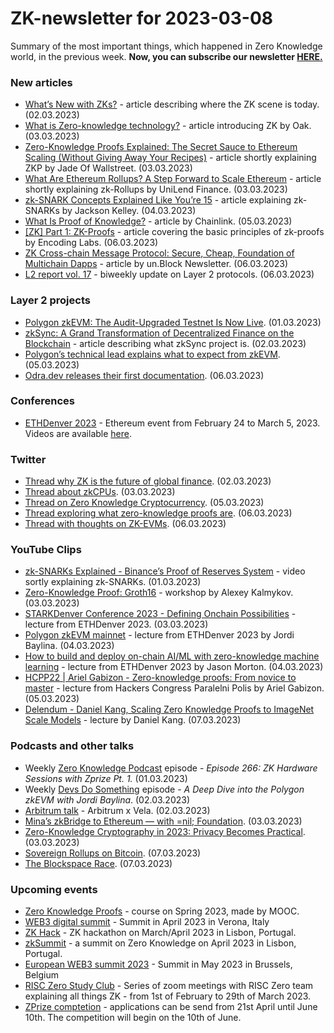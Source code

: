 # ZK-newsletter for 2023-03-08
Summary of the most important things, which happened in Zero Knowledge world, in the previous week. **Now, you can subscribe our newsletter [HERE.](https://zknewsletter.com/)**

### New articles 
* [What’s New with ZKs?](https://newsletter.banklesshq.com/p/whats-new-with-zks) - article describing where the ZK scene is today. (02.03.2023)
* [What is Zero-knowledge technology?](https://oakchain.medium.com/what-is-zero-knowledge-technology-cc5abe53aa02) - article introducing ZK by Oak. (03.03.2023)
* [Zero-Knowledge Proofs Explained: The Secret Sauce to Ethereum Scaling (Without Giving Away Your Recipes)](https://jadeofwallstreet.medium.com/zero-knowledge-proofs-explained-the-secret-sauce-to-ethereum-scaling-without-giving-away-your-56dc968eeb1f) - article shortly explaining ZKP by Jade Of Wallstreet. (03.03.2023)
* [What Are Ethereum Rollups? A Step Forward to Scale Ethereum](https://unilend.medium.com/what-are-ethereum-rollups-a-step-forward-to-scale-ethereum-de89a5df8c4) - article shortly explaining zk-Rollups by UniLend Finance. (03.03.2023)
* [zk-SNARK Concepts Explained Like You’re 15](https://sjkelleyjr.medium.com/zk-snark-concepts-explained-like-youre-15-54755f87c6d1) - article explaining zk-SNARKs by Jackson Kelley. (04.03.2023)
* [What Is Proof of Knowledge?](https://blog.chain.link/proof-of-knowledge/) - article by Chainlink. (05.03.2023)
* [[ZK] Part 1: ZK-Proofs](https://medium.com/@encodinglabs/zk-part-1-zk-proofs-d91815d89b93) - article covering the basic principles of zk-proofs by Encoding Labs. (06.03.2023) 
* [ZK Cross-chain Message Protocol: Secure, Cheap, Foundation of Multichain Dapps](https://medium.com/@unblock256_en/zk-cross-chain-message-protocol-secure-cheap-foundation-of-multichain-dapps-66adc65cedc9) - article by un.Block Newsletter. (06.03.2023)
* [L2 report vol. 17](https://medium.com/paradigm-research/l2-report-vol-17-b956f9c36e68) - biweekly update on Layer 2 protocols. (06.03.2023)

### Layer 2 projects
* [Polygon zkEVM: The Audit-Upgraded Testnet Is Now Live](https://www.polygon.technology/blog/polygon-zkevm-the-audit-upgraded-testnet-is-now-live). (01.03.2023)
* [zkSync: A Grand Transformation of Decentralized Finance on the Blockchain](https://medium.com/@cryptoon/zksync-a-grand-transformation-of-decentralized-finance-on-the-blockchain-852599283a70) - article describing what zkSync project is. (02.03.2023)
* [Polygon’s technical lead explains what to expect from zkEVM](https://cryptoslate.com/polygons-technical-lead-explains-what-to-expect-from-zkevm/). (05.03.2023)
* [Odra.dev releases their first documentation](https://twitter.com/odradev/status/1632711381257539585). (06.03.2023)

### Conferences
* [ETHDenver 2023](https://www.ethdenver.com/) - Ethereum event from February 24 to March 5, 2023. Videos are available [here](https://www.youtube.com/playlist?list=PLAy4HNUNlzRlPMWDNd1Oxun1X54EqP8K1).

### Twitter
* [Thread why ZK is the future of global finance](https://twitter.com/contangojosh/status/1631351358409302017). (02.03.2023)
* [Thread about zkCPUs](https://twitter.com/cryptodavidw/status/1631416735327834115). (03.03.2023)
* [Thread on Zero Knowledge Cryptocurrency](https://twitter.com/web3capo/status/1632329080161943552). (05.03.2023)
* [Thread exploring what zero-knowledge proofs are](https://twitter.com/0x_Dxve/status/1632637164348661772). (06.03.2023)
* [Thread with thoughts on ZK-EVMs](https://twitter.com/finestonematt/status/1632663969352523778). (06.03.2023)

### YouTube Clips
* [zk-SNARKs Explained - Binance’s Proof of Reserves System](https://www.youtube.com/watch?v=N5Qip04KIfo) - video sortly explaining zk-SNARKs. (01.03.2023)
* [Zero-Knowledge Proof: Groth16](https://www.youtube.com/watch?v=VQyDSxB9Bls) - workshop by Alexey Kalmykov. (03.03.2023)
* [STARKDenver Conference 2023 - Defining Onchain Possibilities](https://www.youtube.com/watch?v=0ugBSFxaJjA) - lecture from ETHDenver 2023. (03.03.2023)
* [Polygon zkEVM mainnet](https://www.youtube.com/watch?v=CxWvaErjKsk) - lecture from ETHDenver 2023 by Jordi Baylina. (04.03.2023)
* [How to build and deploy on-chain AI/ML with zero-knowledge machine learning](https://www.youtube.com/watch?v=YqnVAL3kkMk) - lecture from ETHDenver 2023 by Jason Morton. (04.03.2023)
* [HCPP22 | Ariel Gabizon - Zero-knowledge proofs: From novice to master](https://www.youtube.com/watch?v=z8-U2oABnaA) - lecture from Hackers Congress Paralelni Polis by Ariel Gabizon. (05.03.2023)
* [Delendum -  Daniel Kang, Scaling Zero Knowledge Proofs to ImageNet Scale Models](https://www.youtube.com/watch?v=am20GH2nEpM) - lecture by Daniel Kang. (07.03.2023)
 
### Podcasts and other talks
* Weekly [Zero Knowledge Podcast](https://zeroknowledge.fm/266-2/) episode - *Episode 266: ZK Hardware Sessions with Zprize Pt. 1.* (01.03.2023) 
* Weekly [Devs Do Something](https://www.devsdosomething.fm/episodes/jordi-baylina-a-deep-dive-into-the-polygon-zkevm) episode - *A Deep Dive into the Polygon zkEVM with Jordi Baylina*. (02.03.2023)
* [Arbitrum talk](https://twitter.com/arbitrum/status/1631353111397662720) - Arbitrum x Vela. (02.03.2023)
* [Mina’s zkBridge to Ethereum — with =nil; Foundation](https://twitter.com/i/spaces/1YqJDoANeWDGV?s=20). (03.03.2023)
* [Zero-Knowledge Cryptography in 2023: Privacy Becomes Practical](https://twitter.com/connect3world/status/1632383969215000578). (03.03.2023)
* [Sovereign Rollups on Bitcoin](https://twitter.com/CelestiaOrg/status/1632892223540060160). (07.03.2023)
* [The Blockspace Race](https://twitter.com/CelestiaOrg/status/1632833834579542016). (07.03.2023)

### Upcoming events
* [Zero Knowledge Proofs](https://zk-learning.org/) - course on Spring 2023, made by MOOC.
* [WEB3 digital summit](https://web3digitalsummit.com/) - Summit in April 2023 in Verona, Italy
* [ZK Hack](https://zkhack.dev/?utm_source=substack&utm_medium=email) - ZK hackathon on March/April 2023 in Lisbon, Portugal.
* [zkSummit](https://www.zksummit.com/) - a summit on Zero Knowledge on April 2023 in Lisbon, Portugal.
* [European WEB3 summit 2023](https://www.web3eurosummit.eu/) - Summit in May 2023 in Brussels, Belgium
* [RISC Zero Study Club](https://twitter.com/RiscZero/status/1620058982672117766) - Series of zoom meetings with RISC Zero team explaining all things ZK - from 1st of February to 29th of March 2023.
* [ZPrize comptetion](https://www.zprize.io/) - applications can be send from 21st April until June 10th. The competition will begin on the 10th of June.
